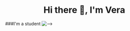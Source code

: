 <h1 align="center"> Hi there 👋, I'm Vera </h1>

###I'm a student ![-->](https://static.vecteezy.com/system/resources/previews/000/498/949/original/vector-female-student-icon-design.jpg "Иконка")


